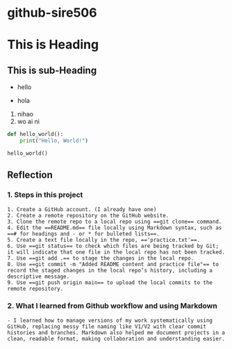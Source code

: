 # github-sire506

# This is Heading
## This is sub-Heading

- hello
* hola
1. nihao
2. wo ai ni


```python
def hello_world():
    print("Hello, World!")

hello_world()
```

## Reflection

### 1. Steps in this project
    1. Create a GitHub account. (I already have one)
    2. Create a remote repository on the GitHub website.
    3. Clone the remote repo to a local repo using ==git clone== command.
    4. Edit the ==README.md== file locally using Markdown syntax, such as ==# for headings and - or * for bulleted lists==.
    5. Create a text file locally in the repo, =='practice.txt'==.
    6. Use ==git status== to check which files are being tracked by Git; it will indicate that one file in the local repo has not been tracked.
    7. Use ==git add .== to stage the changes in the local repo.
    8. Use ==git commit -m "Added README content and practice file"== to record the staged changes in the local repo’s history, including a descriptive message.
    9. Use ==git push origin main== to upload the local commits to the remote repository.

### 2. What I learned from Github workflow and using Markdown
    - I learned how to manage versions of my work systematically using GitHub, replacing messy file naming like V1/V2 with clear commit histories and branches. Markdown also helped me document projects in a clean, readable format, making collaboration and understanding easier.


